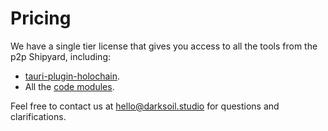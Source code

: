 # Pricing

We have a single tier license that gives you access to all the tools from the p2p Shipyard, including:

- [tauri-plugin-holochain](https://github.com/darksoil-studio/tauri-plugin-holochain).
- All the [code modules](/guides/importing-modules).

Feel free to contact us at hello@darksoil.studio for questions and clarifications.

<br>

<div style="display: flex; justify-content: center; margin-top: 64px;">
<stripe-buy-button buy-button-id="buy_btn_1RZbECEZU356qiCHiE894G3Z" publishable-key="pk_live_51Q9oAsEZU356qiCHNYG4q959g81o5MqR0nQ1RPAEiB0wCFOGoZ25hndIfig1BfMKwzbYCycgMvBfJTuQQCHjcknt00uAmYhCqS">
</stripe-buy-button>
</div>


